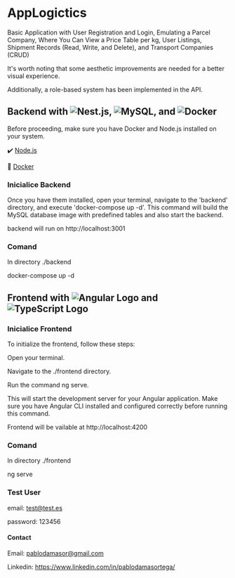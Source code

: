 # AppLogictics

Basic Application with User Registration and Login, Emulating a Parcel Company, Where You Can View a Price Table per kg, User Listings, Shipment Records (Read, Write, and Delete), and Transport Companies (CRUD)

It's worth noting that some aesthetic improvements are needed for a better visual experience. 

Additionally, a role-based system has been implemented in the API.

## Backend with ![Nest.js](https://img.shields.io/badge/Nest.js-E0234E?style=for-the-badge&logo=nestjs&logoColor=white), ![MySQL](https://img.shields.io/badge/MySQL-4479A1?style=for-the-badge&logo=mysql&logoColor=white), and ![Docker](https://img.shields.io/badge/Docker-2496ED?style=for-the-badge&logo=docker&logoColor=white)

Before proceeding, make sure you have Docker and Node.js installed on your system.

:heavy_check_mark: [Node.js](https://nodejs.org/)

:whale: [Docker](https://www.docker.com/products/docker-desktop/)

### Inicialice Backend
 Once you have them installed, open your terminal, navigate to the 'backend' directory, and execute 'docker-compose up -d'. This command will build the MySQL database image with predefined tables and also start the backend.

 backend will run on http://localhost:3001

 ### Comand
 In directory ./backend

 docker-compose up -d

## Frontend with ![Angular Logo](https://img.shields.io/badge/Angular-DD0031?style=for-the-badge&logo=angular&logoColor=white) and ![TypeScript Logo](https://img.shields.io/badge/TypeScript-007ACC?style=for-the-badge&logo=typescript&logoColor=white)

### Inicialice Frontend
To initialize the frontend, follow these steps:

Open your terminal.

Navigate to the ./frontend directory.

Run the command ng serve.

This will start the development server for your Angular application. Make sure you have Angular CLI installed and configured correctly before running this command.

Frontend will be vailable at http://localhost:4200

### Comand
In directory ./frontend 

ng serve

### Test User
email: test@test.es

password: 123456

#### Contact

Email: pablodamasor@gmail.com

Linkedin: https://www.linkedin.com/in/pablodamasortega/

